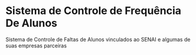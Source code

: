 # Sistema de Controle de Frequência De Alunos
Sistema de Controle de Faltas de Alunos vinculados ao SENAI e algumas de suas empresas parceiras
